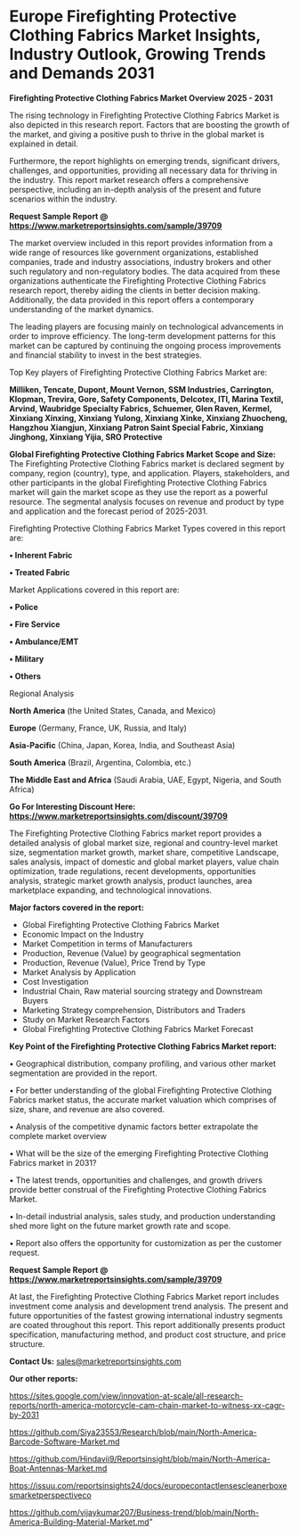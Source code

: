 # Europe Firefighting Protective Clothing Fabrics Market Insights, Industry Outlook, Growing Trends and Demands 2031

<Strong> Firefighting Protective Clothing Fabrics Market Overview 2025 - 2031</strong>

The rising technology in Firefighting Protective Clothing Fabrics Market is also depicted in this research report. Factors that are boosting the growth of the market, and giving a positive push to thrive in the global market is explained in detail.

Furthermore, the report highlights on emerging trends, significant drivers, challenges, and opportunities, providing all necessary data for thriving in the industry. This report market research offers a comprehensive perspective, including an in-depth analysis of the present and future scenarios within the industry.

<strong>Request Sample Report @ <a href=https://www.marketreportsinsights.com/sample/39709>https://www.marketreportsinsights.com/sample/39709</a></strong>

The market overview included in this report provides information from a wide range of resources like government organizations, established companies, trade and industry associations, industry brokers and other such regulatory and non-regulatory bodies. The data acquired from these organizations authenticate the Firefighting Protective Clothing Fabrics research report, thereby aiding the clients in better decision making. Additionally, the data provided in this report offers a contemporary understanding of the market dynamics.

The leading players are focusing mainly on technological advancements in order to improve efficiency. The long-term development patterns for this market can be captured by continuing the ongoing process improvements and financial stability to invest in the best strategies.

Top Key players of Firefighting Protective Clothing Fabrics Market are:

<strong>Milliken, Tencate, Dupont, Mount Vernon, SSM Industries, Carrington, Klopman, Trevira, Gore, Safety Components, Delcotex, ITI, Marina Textil, Arvind, Waubridge Specialty Fabrics, Schuemer, Glen Raven, Kermel, Xinxiang Xinxing, Xinxiang Yulong, Xinxiang Xinke, Xinxiang Zhuocheng, Hangzhou Xiangjun, Xinxiang Patron Saint Special Fabric, Xinxiang Jinghong, Xinxiang Yijia, SRO Protective</strong>

<strong><b>Global Firefighting Protective Clothing Fabrics Market Scope and Size:</b></strong>
The Firefighting Protective Clothing Fabrics market is declared segment by company, region (country), type, and application. Players, stakeholders, and other participants in the global Firefighting Protective Clothing Fabrics market will gain the market scope as they use the report as a powerful resource. The segmental analysis focuses on revenue and product by type and application and the forecast period of 2025-2031.

Firefighting Protective Clothing Fabrics Market Types covered in this report are:

<strong>•  Inherent Fabric

•  Treated Fabric</strong>

Market Applications covered in this report are:

<strong>•  Police

•  Fire Service

•  Ambulance/EMT

•  Military

•  Others</strong> 

Regional Analysis

<strong>North America</strong> (the United States, Canada, and Mexico)

<strong>Europe</strong> (Germany, France, UK, Russia, and Italy)

<strong>Asia-Pacific</strong> (China, Japan, Korea, India, and Southeast Asia)

<strong>South America</strong> (Brazil, Argentina, Colombia, etc.)

<strong>The Middle East and Africa</strong> (Saudi Arabia, UAE, Egypt, Nigeria, and South Africa)

<strong>Go For Interesting Discount Here: <a href=https://www.marketreportsinsights.com/discount/39709>https://www.marketreportsinsights.com/discount/39709</a></strong>

The Firefighting Protective Clothing Fabrics market report provides a detailed analysis of global market size, regional and country-level market size, segmentation market growth, market share, competitive Landscape, sales analysis, impact of domestic and global market players, value chain optimization, trade regulations, recent developments, opportunities analysis, strategic market growth analysis, product launches, area marketplace expanding, and technological innovations.

<strong><b>Major factors covered in the report:</b></strong>
<ul>
  <li>Global Firefighting Protective Clothing Fabrics Market </li>
  <li>Economic Impact on the Industry</li>
  <li>Market Competition in terms of Manufacturers</li>
  <li>Production, Revenue (Value) by geographical segmentation</li>
  <li>Production, Revenue (Value), Price Trend by Type</li>
  <li>Market Analysis by Application</li>
  <li>Cost Investigation</li>
  <li>Industrial Chain, Raw material sourcing strategy and Downstream Buyers</li>
  <li>Marketing Strategy comprehension, Distributors and Traders</li>
  <li>Study on Market Research Factors</li>
  <li>Global Firefighting Protective Clothing Fabrics Market Forecast</li>
</ul>

<strong><b>Key Point of the Firefighting Protective Clothing Fabrics Market report:</b></strong>

• Geographical distribution, company profiling, and various other market segmentation are provided in the report.

• For better understanding of the global Firefighting Protective Clothing Fabrics market status, the accurate market valuation which comprises of size, share, and revenue are also covered.

• Analysis of the competitive dynamic factors better extrapolate the complete market overview

• What will be the size of the emerging Firefighting Protective Clothing Fabrics market in 2031?

• The latest trends, opportunities and challenges, and growth drivers provide better construal of the Firefighting Protective Clothing Fabrics Market.

• In-detail industrial analysis, sales study, and production understanding shed more light on the future market growth rate and scope.

• Report also offers the opportunity for customization as per the customer request.

<strong>Request Sample Report @ <a href=https://www.marketreportsinsights.com/sample/39709>https://www.marketreportsinsights.com/sample/39709</a></strong>

At last, the Firefighting Protective Clothing Fabrics Market report includes investment come analysis and development trend analysis. The present and future opportunities of the fastest growing international industry segments are coated throughout this report. This report additionally presents product specification, manufacturing method, and product cost structure, and price structure.

<strong>Contact Us:</strong>
sales@marketreportsinsights.com

<strong>Our other reports:</strong>

<a href=https://sites.google.com/view/innovation-at-scale/all-research-reports/north-america-motorcycle-cam-chain-market-to-witness-xx-cagr-by-2031>https://sites.google.com/view/innovation-at-scale/all-research-reports/north-america-motorcycle-cam-chain-market-to-witness-xx-cagr-by-2031</a>

<a href=https://github.com/Siya23553/Research/blob/main/North-America-Barcode-Software-Market.md>https://github.com/Siya23553/Research/blob/main/North-America-Barcode-Software-Market.md</a>

<a href=https://github.com/Hindavii9/Reportsinsight/blob/main/North-America-Boat-Antennas-Market.md>https://github.com/Hindavii9/Reportsinsight/blob/main/North-America-Boat-Antennas-Market.md</a>

<a href=https://issuu.com/reportsinsights24/docs/europecontactlensescleanerboxesmarketperspectiveco>https://issuu.com/reportsinsights24/docs/europecontactlensescleanerboxesmarketperspectiveco</a>

<a href=https://github.com/vijaykumar207/Business-trend/blob/main/North-America-Building-Material-Market.md>https://github.com/vijaykumar207/Business-trend/blob/main/North-America-Building-Material-Market.md</a>"

